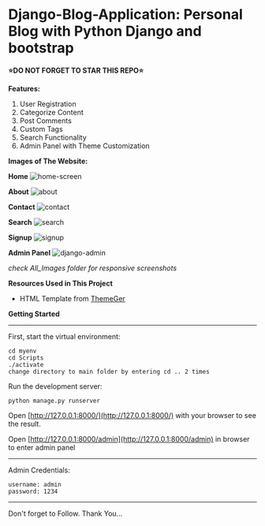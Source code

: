 # Django-Blog-Application: Personal Blog with Python Django and bootstrap
**⭐DO NOT FORGET TO STAR THIS REPO⭐**

**Features:**
  1. User Registration
  2. Categorize Content
  3. Post Comments
  4. Custom Tags
  5. Search Functionality
  6. Admin Panel with Theme Customization

**Images of The Website:**

**Home**
![home-screen](https://github.com/kaushik0010/Django-Blog-Application/assets/149783150/fbd09bbb-1754-42fb-b0f8-2c7abe4edb41)

**About**
![about](https://github.com/kaushik0010/Django-Blog-Application/assets/149783150/d5851b3e-2bf4-4d15-b6c1-05f446ec204d)

**Contact**
![contact](https://github.com/kaushik0010/Django-Blog-Application/assets/149783150/2109d6e3-5559-437e-b2c1-95a405d974a8)

**Search**
![search](https://github.com/kaushik0010/Django-Blog-Application/assets/149783150/9d00364d-2f0b-4f02-811f-08b25e514bff)

**Signup**
![signup](https://github.com/kaushik0010/Django-Blog-Application/assets/149783150/3f2fd5c7-258c-4220-89ff-014cdb5aa17b)

**Admin Panel**
![django-admin](https://github.com/kaushik0010/Django-Blog-Application/assets/149783150/d5d0c667-bd34-4567-9770-d3be5b775f37)

_check All_Images folder for responsive screenshots_

**Resources Used in This Project**
  * HTML Template from [ThemeGer](https://themeforest.net/user/themeger)

**Getting Started**
____

First, start the virtual environment:
```
cd myenv
cd Scripts
./activate
change directory to main folder by entering cd .. 2 times
```
Run the development server:
```
python manage.py runserver
```
Open [http://127.0.0.1:8000/](http://127.0.0.1:8000/) with your browser to see the result.

Open [http://127.0.0.1:8000/admin](http://127.0.0.1:8000/admin) in browser to enter admin panel
____

Admin Credentials:
```
username: admin
password: 1234
```
____
Don't forget to Follow. Thank You...
